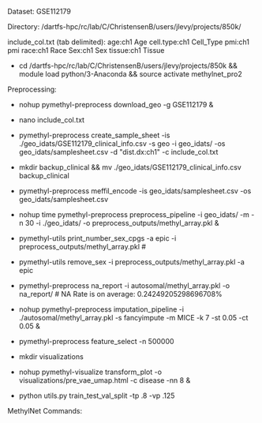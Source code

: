 Dataset: GSE112179

Directory: /dartfs-hpc/rc/lab/C/ChristensenB/users/jlevy/projects/850k/

include_col.txt (tab delimited):
age:ch1 Age
cell.type:ch1   Cell_Type
pmi:ch1 pmi
race:ch1        Race
Sex:ch1 Sex
tissue:ch1	Tissue

* cd /dartfs-hpc/rc/lab/C/ChristensenB/users/jlevy/projects/850k && module load python/3-Anaconda && source activate methylnet_pro2

Preprocessing:

* nohup pymethyl-preprocess download_geo -g GSE112179 &
* nano include_col.txt
* pymethyl-preprocess create_sample_sheet -is ./geo_idats/GSE112179_clinical_info.csv -s geo -i geo_idats/ -os geo_idats/samplesheet.csv -d "dist.dx:ch1" -c include_col.txt
* mkdir backup_clinical && mv ./geo_idats/GSE112179_clinical_info.csv backup_clinical
* pymethyl-preprocess meffil_encode -is geo_idats/samplesheet.csv -os geo_idats/samplesheet.csv
* nohup time pymethyl-preprocess preprocess_pipeline -i geo_idats/ -m -n 30 -i ./geo_idats/ -o preprocess_outputs/methyl_array.pkl &
* pymethyl-utils print_number_sex_cpgs -a epic -i preprocess_outputs/methyl_array.pkl #
* pymethyl-utils remove_sex -i preprocess_outputs/methyl_array.pkl -a epic
* pymethyl-preprocess na_report -i autosomal/methyl_array.pkl -o na_report/ # NA Rate is on average: 0.24249205298696708%
* nohup pymethyl-preprocess imputation_pipeline -i ./autosomal/methyl_array.pkl -s fancyimpute -m MICE -k 7 -st 0.05 -ct 0.05 &
* pymethyl-preprocess feature_select -n 500000
* mkdir visualizations
* nohup pymethyl-visualize transform_plot -o visualizations/pre_vae_umap.html -c disease -nn 8 &

* python utils.py train_test_val_split -tp .8 -vp .125


MethylNet Commands:
